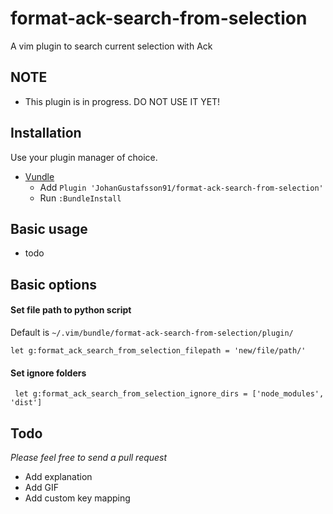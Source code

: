# format-ack-search-from-selection
A vim plugin to search current selection with Ack

## NOTE
- This plugin is in progress. DO NOT USE IT YET!

## Installation

Use your plugin manager of choice.

- [Vundle](https://github.com/gmarik/vundle)
  - Add `Plugin 'JohanGustafsson91/format-ack-search-from-selection'`
  - Run `:BundleInstall`

## Basic usage
- todo

## Basic options

#### Set file path to python script
Default is `~/.vim/bundle/format-ack-search-from-selection/plugin/`

```
let g:format_ack_search_from_selection_filepath = 'new/file/path/'
```

#### Set ignore folders

```
 let g:format_ack_search_from_selection_ignore_dirs = ['node_modules', 'dist']
```


## Todo

_Please feel free to send a pull request_

- Add explanation
- Add GIF
- Add custom key mapping
